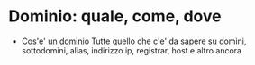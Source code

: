 #  Dominio: quale, come, dove

* [Cos'e' un dominio](https://support.google.com/a/answer/2573637?hl=it&ref_topic=3540989) Tutte quello che c'e' da sapere su domini, sottodomini, alias, indirizzo ip, registrar, host e altro ancora


